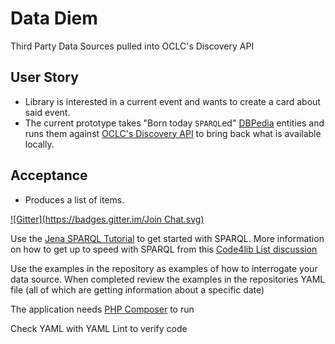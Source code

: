 Data Diem
=========

Third Party Data Sources pulled into OCLC's Discovery API

User Story
----------

-	Library is interested in a current event and wants to create a card about said event.
-	The current prototype takes "Born today `SPARQL`ed" [DBPedia](http://dbpedia.org) entities and runs them against [OCLC's Discovery API](http://oclc.org/developer/develop/web-services/worldcat-discovery-api.en.html) to bring back what is available locally.

Acceptance
----------

-	Produces a list of items.

[![Gitter](https://badges.gitter.im/Join Chat.svg)](https://gitter.im/oclc-developer-house/thirdpartyapi?utm_source=badge&utm_medium=badge&utm_campaign=pr-badge&utm_content=badge)

Use the [Jena SPARQL Tutorial](http://jena.apache.org/tutorials/sparql.html) to get started with SPARQL. More information on how to get up to speed with SPARQL from this [Code4lib List discussion](https://listserv.nd.edu/cgi-bin/wa?A1=ind1405&L=CODE4LIB#11)

Use the examples in the repository as examples of how to interrogate your data source. When completed review the examples in the repositories YAML file (all of which are getting information about a specific date)

The application needs [PHP Composer](https://getcomposer.org/) to run

Check YAML with YAML Lint to verify code
